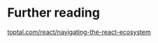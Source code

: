 # Further reading
[toptal.com/react/navigating-the-react-ecosystem](http://www.toptal.com/react/navigating-the-react-ecosystem)
